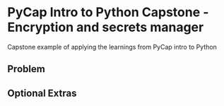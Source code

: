 # PyCap Intro to Python Capstone - Encryption and secrets manager

Capstone example of applying the learnings from PyCap intro to Python

## Problem

<problem statement>

## Optional Extras

<additional problem statements>